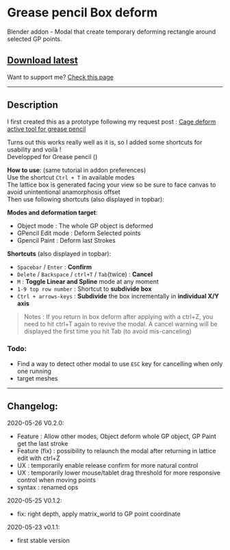 # Grease pencil Box deform 
Blender addon - Modal that create temporary deforming rectangle around selected GP points.

## [Download latest](https://github.com/Pullusb/Box_deform/archive/master.zip)

Want to support me? [Check this page](http://www.samuelbernou.fr/donate)

---  

## Description

I first created this as a prototype following my request post : [Cage deform active tool for grease pencil](https://blender.community/c/rightclickselect/P9fbbc/)

Turns out this works really well as it is, so I added some shortcuts for usability and voilà !  
Developped for Grease pencil ()

<!-- ![lock frame](https://github.com/Pullusb/images_repo/raw/master/PAPERMOD_Lock_frame.png) -->

**How to use**: (same tutorial in addon preferences)  
Use the shortcut `Ctrl + T` in available modes  
The lattice box is generated facing your view so be sure to face canvas to avoid unintentional anamorphosis offset  
Then use following shortcuts (also displayed in topbar):  

**Modes and deformation target**:

- Object mode : The whole GP object is deformed
- GPencil Edit mode : Deform Selected points
- Gpencil Paint : Deform last Strokes
<!-- - Lattice edit : Revive the modal after a ctrl+Z (special case) -->

**Shortcuts** (also displayed in topbar):

- `Spacebar` / `Enter` : **Confirm**  
- `Delete` / `Backspace` / `ctrl+T` / `Tab`(twice) : **Cancel**  
- `M` : **Toggle Linear and Spline** mode at any moment  
- `1-9 top row number` : Shortcut to **subdivide box**  
- `Ctrl + arrows-keys` : **Subdivide** the box incrementally in **individual X/Y axis**  

> Notes : If you return in box deform after applying with a ctrl+Z, you need to hit ctrl+T again to revive the modal.
A cancel warning will be displayed the first time you hit Tab (to avoid mis-canceling)


### Todo:

- Find a way to detect other modal to use `ESC` key for cancelling when only one running
- target meshes

---

## Changelog:

2020-05-26 V0.2.0:

- Feature : Allow other modes, Object deform whole GP object, GP Paint get the last stroke
- Feature (fix) : possibility to relaunch the modal after returning in lattice edit with ctrl+Z
- UX : temporarily enable release confirm for more natural control
- UX : temporarily lower mouse/tablet drag threshold for more responsive control when moving points
- syntax : renamed ops

2020-05-25 V0.1.2:

- fix: right depth, apply matrix_world to GP point coordinate

 2020-05-23 v0.1.1:

- first stable version